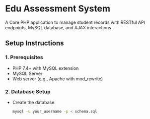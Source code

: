 # Edu Assessment System

A Core PHP application to manage student records with RESTful API endpoints, MySQL database, and AJAX interactions.

## Setup Instructions

### 1. Prerequisites
- PHP 7.4+ with MySQL extension
- MySQL Server
- Web server (e.g., Apache with mod_rewrite)

### 2. Database Setup
- Create the database:
  ```bash
  mysql -u your_username -p < schema.sql